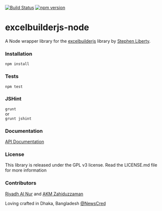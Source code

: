 [![Build Status](https://travis-ci.org/riyadhalnur/excelbuilderjs-node.svg)](https://travis-ci.org/riyadhalnur/excelbuilderjs-node)  [![npm version](https://badge.fury.io/js/excelbuilderjs-node.svg)](http://badge.fury.io/js/excelbuilderjs-node)

excelbuilderjs-node
===================

A Node wrapper library for the [excelbuilderjs](http://excelbuilderjs.com) library by [Stephen Liberty](https://github.com/stephenliberty).  

### Installation  
`npm install`  

### Tests
`npm test`  

### JSHint
`grunt`  
or  
`grunt jshint`  

### Documentation  
[API Documentation](http://excelbuilderjs.com/documentation.html)  

### License  
This library is released under the GPL v3 license. Read the LICENSE.md file for more information  

### Contributors  
[Riyadh Al Nur](http://blog.verticalaxisbd.com) and [AKM Zahiduzzaman](http://www.zahiduzzaman.com)  


Loving crafted in Dhaka, Bangladesh [@NewsCred](http://newscred.com)

